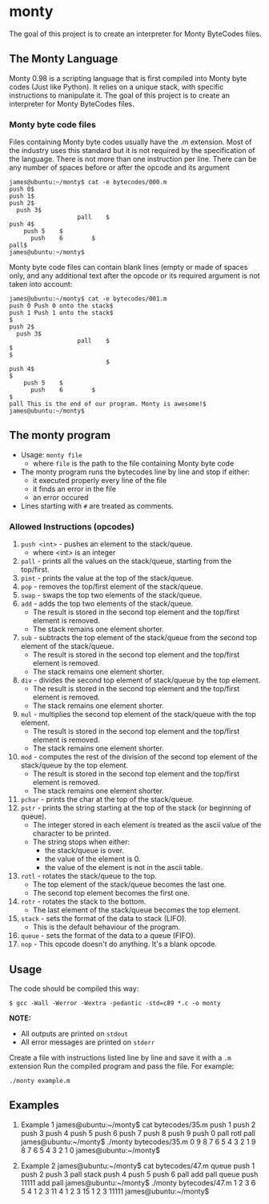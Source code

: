 # monty
The goal of this project is to create an interpreter for Monty ByteCodes files.


## The Monty Language
Monty 0.98 is a scripting language that is first compiled into Monty byte codes (Just like Python). It relies on a unique stack, with specific instructions to manipulate it. The goal of this project is to create an interpreter for Monty ByteCodes files.

### Monty byte code files
Files containing Monty byte codes usually have the .m extension. Most of the industry uses this standard but it is not required by the specification of the language. There is not more than one instruction per line. There can be any number of spaces before or after the opcode and its argument

	james@ubuntu:~/monty$ cat -e bytecodes/000.m
	push 0$
	push 1$
	push 2$
	  push 3$
					   pall    $
	push 4$
		push 5    $
		  push    6        $
	pall$
	james@ubuntu:~/monty$

Monty byte code files can contain blank lines (empty or made of spaces only, and any additional text after the opcode or its required argument is not taken into account:

	james@ubuntu:~/monty$ cat -e bytecodes/001.m
	push 0 Push 0 onto the stack$
	push 1 Push 1 onto the stack$
	$
	push 2$
	  push 3$
					   pall    $
	$
	$
							   $
	push 4$
	$
		push 5    $
		  push    6        $
	$
	pall This is the end of our program. Monty is awesome!$
	james@ubuntu:~/monty$


## The monty program
* Usage: `monty file`
	- where `file` is the path to the file containing Monty byte code
* The monty program runs the bytecodes line by line and stop if either:
	- it executed properly every line of the file
	- it finds an error in the file
	- an error occured
* Lines starting with `#` are treated as comments.

### Allowed Instructions (opcodes)
1. `push <int>` - pushes an element to the stack/queue.
	- where \<int\> is an integer
2. `pall` - prints all the values on the stack/queue, starting from the top/first.
3. `pint` - prints the value at the top of the stack/queue.
4. `pop` - removes the top/first element of the stack/queue.
5. `swap` - swaps the top two elements of the stack/queue.
6. `add` - adds the top two elements of the stack/queue.
	- The result is stored in the second top element and the top/first element is removed.
	- The stack remains one element shorter.
7. `sub` - subtracts the top element of the stack/queue from the second top element of the stack/queue.
	- The result is stored in the second top element and the top/first element is removed.
	- The stack remains one element shorter.
8. `div` - divides the second top element of stack/queue by the top element.
	- The result is stored in the second top element and the top/first element is removed.
	- The stack remains one element shorter.
9. `mul` - multiplies the second top element of the stack/queue with the top element.
	- The result is stored in the second top element and the top/first element is removed.
	- The stack remains one element shorter.
10. `mod` - computes the rest of the division of the second top element of the stack/queue by the top element.
	- The result is stored in the second top element and the top/first element is removed.
	- The stack remains one element shorter.
11. `pchar` - prints the char at the top of the stack/queue.
12. `pstr` - prints the string starting at the top of the stack (or beginning of queue).
	- The integer stored in each element is treated as the ascii value of the character to be printed.
	- The string stops when either:
		+ the stack/queue is over.
		+ the value of the element is 0.
		+ the value of the element is not in the ascii table.
13. `rotl` - rotates the stack/queue to the top.
	- The top element of the stack/queue becomes the last one.
	- The second top element becomes the first one.
14. `rotr` - rotates the stack to the bottom.
	- The last element of the stack/queue becomes the top element.
15. `stack` - sets the format of the data to stack (LIFO).
	- This is the default behaviour of the program.
16. `queue` - sets the format of the data to a queue (FIFO).
17. `nop` - This opcode doesn't do anything. It's a blank opcode.


## Usage
The code should be compiled this way:

	$ gcc -Wall -Werror -Wextra -pedantic -std=c89 *.c -o monty

**NOTE:**
* All outputs are printed on `stdout`
* All error messages are printed on `stderr`


Create a file with instructions listed line by line and save it with a `.m` extension
Run the compiled program and pass the file. For example:

	./monty example.m

## Examples
1. Example 1
	james@ubuntu:~/monty$ cat bytecodes/35.m 
	push 1
	push 2
	push 3
	push 4
	push 5
	push 6
	push 7
	push 8
	push 9
	push 0
	pall
	rotl
	pall
	james@ubuntu:~/monty$ ./monty bytecodes/35.m 
	0
	9
	8
	7
	6
	5
	4
	3
	2
	1
	9
	8
	7
	6
	5
	4
	3
	2
	1
	0
	james@ubuntu:~/monty$

2. Example 2
	james@ubuntu:~/monty$ cat bytecodes/47.m
	queue
	push 1
	push 2
	push 3
	pall
	stack
	push 4
	push 5
	push 6
	pall
	add
	pall
	queue
	push 11111
	add
	pall
	james@ubuntu:~/monty$ ./monty bytecodes/47.m
	1
	2
	3
	6
	5
	4
	1
	2
	3
	11
	4
	1
	2
	3
	15
	1
	2
	3
	11111
	james@ubuntu:~/monty$
